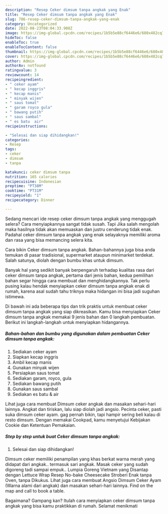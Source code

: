 ```yaml
---
description: "Resep Ceker dimsum tanpa angkak yang Enak"
title: "Resep Ceker dimsum tanpa angkak yang Enak"
slug: 786-resep-ceker-dimsum-tanpa-angkak-yang-enak
category: Uncategorized
date: 2022-08-23T08:04:33.908Z
image: https://img-global.cpcdn.com/recipes/1b5b5e88cf6446e6/680x482cq70/ceker-dimsum-tanpa-angkak-foto-resep-utama.jpg
hideToc: false
enableToc: true
enableTocContent: false
thumbnail: https://img-global.cpcdn.com/recipes/1b5b5e88cf6446e6/680x482cq70/ceker-dimsum-tanpa-angkak-foto-resep-utama.jpg
cover: https://img-global.cpcdn.com/recipes/1b5b5e88cf6446e6/680x482cq70/ceker-dimsum-tanpa-angkak-foto-resep-utama.jpg
author: Admin
authorAv: notfound
ratingvalue: 3
reviewcount: 14
recipeingredient:
- " ceker ayam"
- " kecap inggris"
- " kecap manis"
- " minyak wijen"
- " saus tomat"
- " garam royco gula"
- " bawang putih"
- " saus sambal"
- " es batu  air"
recipeinstructions:

- "Selesai dan siap dihidangkan!"
categories:
- Resep
tags:
- ceker
- dimsum
- tanpa

katakunci: ceker dimsum tanpa 
nutrition: 165 calories
recipecuisine: Indonesian
preptime: "PT38M"
cooktime: "PT31M"
recipeyield: "1"
recipecategory: Dinner

---
```



Sedang mencari ide resep ceker dimsum tanpa angkak yang menggugah selera? Cara menyiapkannya sangat tidak susah. Tapi Jika salah mengolah maka hasilnya tidak akan memuaskan dan justru cenderung tidak enak. Padahal ceker dimsum tanpa angkak yang enak selayaknya memiliki aroma dan rasa yang bisa memancing selera kita.


Cara bikin Ceker dimsum tanpa angkak. Bahan-bahannya juga bisa anda temukan di pasar tradisional, supermarket ataupun minimarket terdekat. Salah satunya, diolah dengan bumbu khas untuk dimsum.

Banyak hal yang sedikit banyak berpengaruh terhadap kualitas rasa dari ceker dimsum tanpa angkak, pertama dari jenis bahan, kedua pemilihan bahan segar hingga cara membuat dan menghidangkannya. Tak perlu pusing kalau hendak menyiapkan ceker dimsum tanpa angkak enak di rumah, karena asal sudah tahu triknya maka hidangan ini bisa jadi suguhan istimewa.


Di bawah ini ada beberapa tips dan trik praktis untuk membuat ceker dimsum tanpa angkak yang siap dikreasikan. Kamu bisa menyiapkan Ceker dimsum tanpa angkak memakai 9 jenis bahan dan 0 langkah pembuatan. Berikut ini langkah-langkah untuk menyiapkan hidangannya.

<!--inarticleads1-->

##### Bahan-bahan dan bumbu yang digunakan dalam pembuatan Ceker dimsum tanpa angkak:

1. Sediakan  ceker ayam
1. Siapkan  kecap inggris
1. Ambil  kecap manis
1. Gunakan  minyak wijen
1. Persiapkan  saus tomat
1. Sediakan  garam, royco, gula
1. Sediakan  bawang putih
1. Gunakan  saus sambal
1. Sediakan  es batu &amp; air


Lihat juga cara membuat Dimsum ceker angkak dan masakan sehari-hari lainnya. Angkat dan tiriskan, lalu siap diolah jadi angsio. Pecinta ceker, pasti suka dimsum ceker ayam. gag pernah bikin, tapi hampir sering beli kalau di resto dimsum. Dengan memakai Cookpad, kamu menyetujui Kebijakan Cookie dan Ketentuan Pemakaian. 

<!--inarticleads2-->

##### Step by step untuk buat Ceker dimsum tanpa angkak:


1. Selesai dan siap dihidangkan!

Dimsum ceker memiliki penampilan yang khas berkat warna merah yang didapat dari angkak.. termasuk sari angkak. Masak ceker yang sudah digoreng tadi sampai empuk.. Lumpia Goreng Vietnam yang Disantap dengan Lettuce Wrap Resep No-bake Cheesecake Stroberi Enak tanpa Oven, tanpa Dikukus. Lihat juga cara membuat Angsio Dimsum Ceker Ayam (Warna alami dari angkak) dan masakan sehari-hari lainnya. Find on the map and call to book a table. 

Bagaimana? Gampang kan? Itulah cara menyiapkan ceker dimsum tanpa angkak yang bisa kamu praktikkan di rumah. Selamat menikmati
